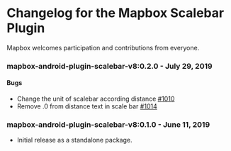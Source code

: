 # Changelog for the Mapbox Scalebar Plugin

Mapbox welcomes participation and contributions from everyone.


### mapbox-android-plugin-scalebar-v8:0.2.0 - July 29, 2019

#### Bugs
- Change the unit of scalebar according distance [#1010](https://github.com/mapbox/mapbox-plugins-android/pull/1010)
- Remove .0 from distance text in scale bar [#1014](https://github.com/mapbox/mapbox-plugins-android/pull/1014)

### mapbox-android-plugin-scalebar-v8:0.1.0 - June 11, 2019

- Initial release as a standalone package.